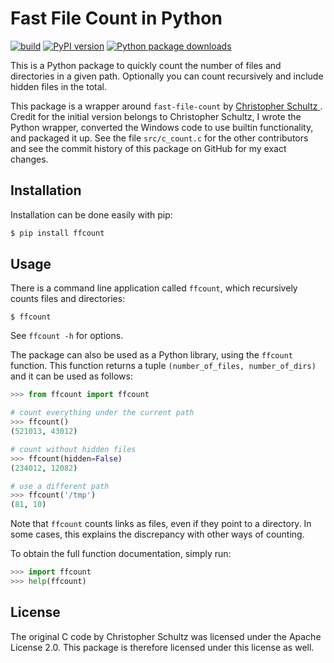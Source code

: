 # Fast File Count in Python

[![build](https://github.com/GjjvdBurg/ffcount/workflows/build/badge.svg)](https://github.com/GjjvdBurg/ffcount/actions?query=workflow%3Abuild)
[![PyPI version](https://badge.fury.io/py/ffcount.svg)](https://pypi.org/project/ffcount)
[![Python package downloads](https://pepy.tech/badge/ffcount)](https://pepy.tech/project/ffcount)

This is a Python package to quickly count the number of files and directories
in a given path. Optionally you can count recursively and include hidden files
in the total.

This package is a wrapper around ``fast-file-count`` by [Christopher Schultz
](https://github.com/ChristopherSchultz). Credit for the initial version 
belongs to Christopher Schultz, I wrote the Python wrapper, converted the 
Windows code to use builtin functionality, and packaged it up.  See the file
``src/c_count.c`` for the other contributors and see the commit history of
this package on GitHub for my exact changes.

## Installation

Installation can be done easily with pip:

```bash
$ pip install ffcount
```

## Usage

There is a command line application called ``ffcount``, which recursively 
counts files and directories:

```
$ ffcount
```

See ``ffcount -h`` for options.

The package can also be used as a Python library, using the ``ffcount`` 
function. This function returns a tuple ``(number_of_files, number_of_dirs)`` 
and it can be used as follows:

```python
>>> from ffcount import ffcount

# count everything under the current path
>>> ffcount()
(521013, 43012)

# count without hidden files
>>> ffcount(hidden=False)
(234012, 12082)

# use a different path
>>> ffcount('/tmp')
(81, 10)
```

Note that ``ffcount`` counts links as files, even if they point to a 
directory. In some cases, this explains the discrepancy with other ways of 
counting.

To obtain the full function documentation, simply run:

```python
>>> import ffcount
>>> help(ffcount)
```

## License

The original C code by Christopher Schultz was licensed under the Apache
License 2.0. This package is therefore licensed under this license as well.

